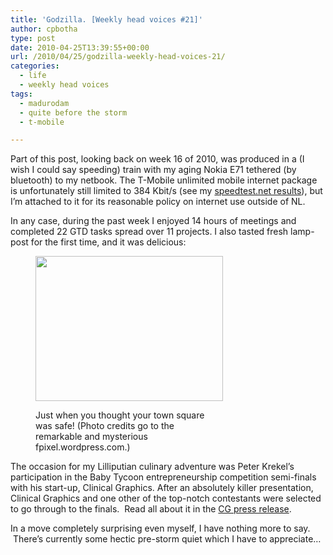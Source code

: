 ```yaml
---
title: 'Godzilla. [Weekly head voices #21]'
author: cpbotha
type: post
date: 2010-04-25T13:39:55+00:00
url: /2010/04/25/godzilla-weekly-head-voices-21/
categories:
  - life
  - weekly head voices
tags:
  - madurodam
  - quite before the storm
  - t-mobile

---
```

Part of this post, looking back on week 16 of 2010, was produced in a (I wish I could say speeding) train with my aging Nokia E71 tethered (by bluetooth) to my netbook. The T-Mobile unlimited mobile internet package is unfortunately still limited to 384 Kbit/s (see my <a title="" href="http://www.speedtest.net/result/793759978.png" data-rel="lightbox-image-0" data-rl_title="" data-rl_caption="">speedtest.net results</a>), but I&#8217;m attached to it for its reasonable policy on internet use outside of NL.

In any case, during the past week I enjoyed 14 hours of meetings and completed 22 GTD tasks spread over 11 projects. I also tasted fresh lamp-post for the first time, and it was delicious:<figure id="attachment_881" aria-describedby="caption-attachment-881" style="width: 300px" class="wp-caption aligncenter"><a href="http://cpbotha.net/wp-content/uploads/2010/04/charl_eats_lamp_post_800.jpg" data-rel="lightbox-image-1" data-rl_title="" data-rl_caption="" title="">

<img data-attachment-id="881" data-permalink="https://cpbotha.net/2010/04/25/godzilla-weekly-head-voices-21/charl_eats_lamp_post_800/" data-orig-file="https://cpbotha.net/wp-content/uploads/2010/04/charl_eats_lamp_post_800.jpg" data-orig-size="800,619" data-comments-opened="1" data-image-meta="{&quot;aperture&quot;:&quot;2.8&quot;,&quot;credit&quot;:&quot;&quot;,&quot;camera&quot;:&quot;DMC-LX3&quot;,&quot;caption&quot;:&quot;&quot;,&quot;created_timestamp&quot;:&quot;1271878060&quot;,&quot;copyright&quot;:&quot;&quot;,&quot;focal_length&quot;:&quot;6.3&quot;,&quot;iso&quot;:&quot;80&quot;,&quot;shutter_speed&quot;:&quot;0.003125&quot;,&quot;title&quot;:&quot;&quot;}" data-image-title="charl_eats_lamp_post_800" data-image-description="" data-medium-file="https://cpbotha.net/wp-content/uploads/2010/04/charl_eats_lamp_post_800-300x232.jpg" data-large-file="https://cpbotha.net/wp-content/uploads/2010/04/charl_eats_lamp_post_800.jpg" class="size-medium wp-image-881 " title="charl_eats_lamp_post_800" src="http://cpbotha.net/wp-content/uploads/2010/04/charl_eats_lamp_post_800-300x232.jpg" alt="" width="300" height="232" srcset="https://cpbotha.net/wp-content/uploads/2010/04/charl_eats_lamp_post_800-300x232.jpg 300w, https://cpbotha.net/wp-content/uploads/2010/04/charl_eats_lamp_post_800.jpg 800w" sizes="(max-width: 300px) 85vw, 300px" /></a><figcaption id="caption-attachment-881" class="wp-caption-text">Just when you thought your town square was safe! (Photo credits go to the remarkable and mysterious fpixel.wordpress.com.)</figcaption></figure> 

The occasion for my Lilliputian culinary adventure was Peter Krekel&#8217;s participation in the Baby Tycoon entrepreneurship competition semi-finals with his start-up, Clinical Graphics. After an absolutely killer presentation, Clinical Graphics and one other of the top-notch contestants were selected to go through to the finals.  Read all about it in the [CG press release][1].

In a move completely surprising even myself, I have nothing more to say.  There&#8217;s currently some hectic pre-storm quiet which I have to appreciate&#8230;

 [1]: http://www.clinicalgraphics.com/2010/04/22/clinical-graphics-finalist-in-baby-tycoon-award-contest/ "Clinical Graphics post about reaching finals in Baby Tycoon."
